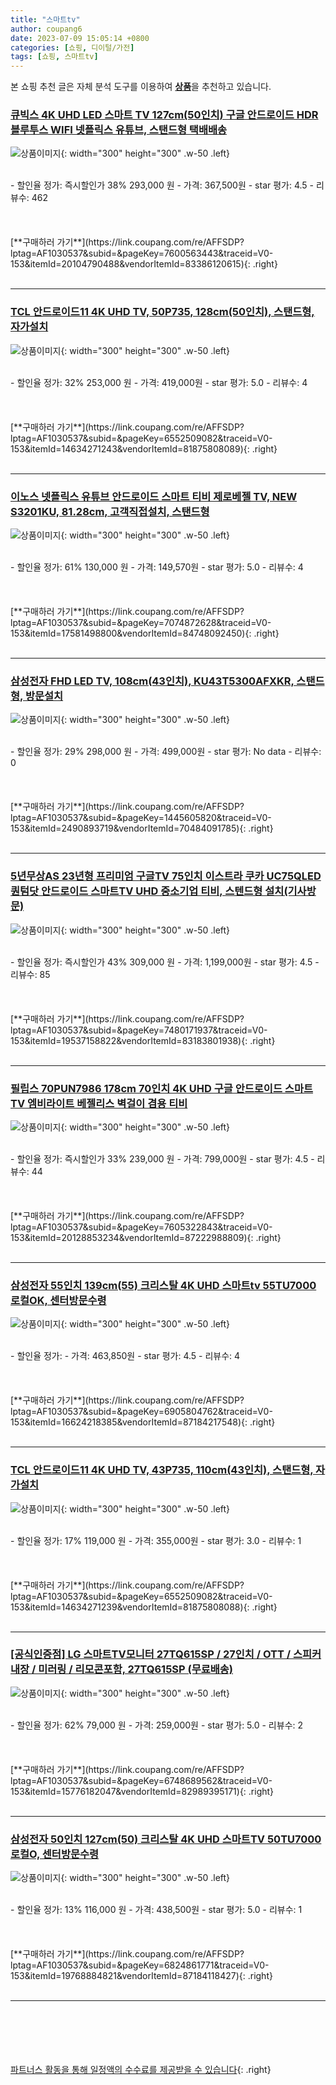 ```yaml
---
title: "스마트tv"
author: coupang6
date: 2023-07-09 15:05:14 +0800
categories: [쇼핑, 디이털/가전]
tags: [쇼핑, 스마트tv]
---
```


본 쇼핑 추천 글은 자체 분석 도구를 이용하여 [**상품**](https://link.coupang.com/a/bao1ui)을 추천하고 있습니다.

### [큐빅스 4K UHD LED 스마트 TV 127cm(50인치) 구글 안드로이드 HDR 블루투스 WIFI 넷플릭스 유튜브, 스탠드형 택배배송](https://link.coupang.com/re/AFFSDP?lptag=AF1030537&subid=&pageKey=7600563443&traceid=V0-153&itemId=20104790488&vendorItemId=83386120615)

![상품이미지](https://thumbnail6.coupangcdn.com/thumbnails/remote/230x230ex/image/vendor_inventory/9448/db2edd96ad4f4005621472389baafc581c425ad5058228c7c239641f33b8.jpg){: width="300" height="300" .w-50 .left}


<br>
- 할인율 정가: 즉시할인가 38%  293,000   원
- 가격: 367,500원
- star 평가: 4.5
- 리뷰수: 462
<br>
<br>
<br>
<br>
[**구매하러 가기**](https://link.coupang.com/re/AFFSDP?lptag=AF1030537&subid=&pageKey=7600563443&traceid=V0-153&itemId=20104790488&vendorItemId=83386120615){: .right}
<br>
<br>

---

### [TCL 안드로이드11 4K UHD TV, 50P735, 128cm(50인치), 스탠드형, 자가설치](https://link.coupang.com/re/AFFSDP?lptag=AF1030537&subid=&pageKey=6552509082&traceid=V0-153&itemId=14634271243&vendorItemId=81875808089)

![상품이미지](https://thumbnail8.coupangcdn.com/thumbnails/remote/230x230ex/image/retail/images/1965633124907103-113e4531-b9b8-431b-9d05-931bc00a53b6.jpg){: width="300" height="300" .w-50 .left}


<br>
- 할인율 정가: 32%  253,000   원
- 가격: 419,000원
- star 평가: 5.0
- 리뷰수: 4
<br>
<br>
<br>
<br>
[**구매하러 가기**](https://link.coupang.com/re/AFFSDP?lptag=AF1030537&subid=&pageKey=6552509082&traceid=V0-153&itemId=14634271243&vendorItemId=81875808089){: .right}
<br>
<br>

---

### [이노스 넷플릭스 유튜브 안드로이드 스마트 티비 제로베젤 TV, NEW S3201KU, 81.28cm, 고객직접설치, 스탠드형](https://link.coupang.com/re/AFFSDP?lptag=AF1030537&subid=&pageKey=7074872628&traceid=V0-153&itemId=17581498800&vendorItemId=84748092450)

![상품이미지](https://thumbnail10.coupangcdn.com/thumbnails/remote/230x230ex/image/retail/images/2023/01/18/12/5/a7de5ab5-176b-49a2-9450-5b847904b4a4.jpg){: width="300" height="300" .w-50 .left}


<br>
- 할인율 정가: 61%  130,000   원
- 가격: 149,570원
- star 평가: 5.0
- 리뷰수: 4
<br>
<br>
<br>
<br>
[**구매하러 가기**](https://link.coupang.com/re/AFFSDP?lptag=AF1030537&subid=&pageKey=7074872628&traceid=V0-153&itemId=17581498800&vendorItemId=84748092450){: .right}
<br>
<br>

---

### [삼성전자 FHD LED TV, 108cm(43인치), KU43T5300AFXKR, 스탠드형, 방문설치](https://link.coupang.com/re/AFFSDP?lptag=AF1030537&subid=&pageKey=1445605820&traceid=V0-153&itemId=2490893719&vendorItemId=70484091785)

![상품이미지](https://thumbnail8.coupangcdn.com/thumbnails/remote/230x230ex/image/retail/images/527147262785945-fe7f6182-54d1-4458-af44-c83c20a0be9f.jpg){: width="300" height="300" .w-50 .left}


<br>
- 할인율 정가: 29%  298,000   원
- 가격: 499,000원
- star 평가: No data
- 리뷰수: 0
<br>
<br>
<br>
<br>
[**구매하러 가기**](https://link.coupang.com/re/AFFSDP?lptag=AF1030537&subid=&pageKey=1445605820&traceid=V0-153&itemId=2490893719&vendorItemId=70484091785){: .right}
<br>
<br>

---

### [5년무상AS 23년형 프리미엄 구글TV 75인치 이스트라 쿠카 UC75QLED 퀀텀닷 안드로이드 스마트TV UHD 중소기업 티비, 스텐드형 설치(기사방문)](https://link.coupang.com/re/AFFSDP?lptag=AF1030537&subid=&pageKey=7480171937&traceid=V0-153&itemId=19537158822&vendorItemId=83183801938)

![상품이미지](https://thumbnail9.coupangcdn.com/thumbnails/remote/230x230ex/image/vendor_inventory/32f6/3d2e0b1db2c4226131e3600bf42863ce979d06039753088142eae3a33b7a.jpg){: width="300" height="300" .w-50 .left}


<br>
- 할인율 정가: 즉시할인가 43%  309,000   원
- 가격: 1,199,000원
- star 평가: 4.5
- 리뷰수: 85
<br>
<br>
<br>
<br>
[**구매하러 가기**](https://link.coupang.com/re/AFFSDP?lptag=AF1030537&subid=&pageKey=7480171937&traceid=V0-153&itemId=19537158822&vendorItemId=83183801938){: .right}
<br>
<br>

---

### [필립스 70PUN7986 178cm 70인치 4K UHD 구글 안드로이드 스마트 TV 엠비라이트 베젤리스 벽걸이 겸용 티비](https://link.coupang.com/re/AFFSDP?lptag=AF1030537&subid=&pageKey=7605322843&traceid=V0-153&itemId=20128853234&vendorItemId=87222988809)

![상품이미지](https://thumbnail6.coupangcdn.com/thumbnails/remote/230x230ex/image/vendor_inventory/9645/4f9eb4b4b00bcff3426b0b6a78c2d4b121b7fa82dbfe00a221379c317e61.jpg){: width="300" height="300" .w-50 .left}


<br>
- 할인율 정가: 즉시할인가 33%  239,000   원
- 가격: 799,000원
- star 평가: 4.5
- 리뷰수: 44
<br>
<br>
<br>
<br>
[**구매하러 가기**](https://link.coupang.com/re/AFFSDP?lptag=AF1030537&subid=&pageKey=7605322843&traceid=V0-153&itemId=20128853234&vendorItemId=87222988809){: .right}
<br>
<br>

---

### [삼성전자 55인치 139cm(55) 크리스탈 4K UHD 스마트tv 55TU7000 로컬OK, 센터방문수령](https://link.coupang.com/re/AFFSDP?lptag=AF1030537&subid=&pageKey=6905804762&traceid=V0-153&itemId=16624218385&vendorItemId=87184217548)

![상품이미지](https://thumbnail10.coupangcdn.com/thumbnails/remote/230x230ex/image/vendor_inventory/33eb/df43a840d7494a5ed82d1b89782ac572e8135d5361227848fdc5bed775a5.jpg){: width="300" height="300" .w-50 .left}


<br>
- 할인율 정가: 
- 가격: 463,850원
- star 평가: 4.5
- 리뷰수: 4
<br>
<br>
<br>
<br>
[**구매하러 가기**](https://link.coupang.com/re/AFFSDP?lptag=AF1030537&subid=&pageKey=6905804762&traceid=V0-153&itemId=16624218385&vendorItemId=87184217548){: .right}
<br>
<br>

---

### [TCL 안드로이드11 4K UHD TV, 43P735, 110cm(43인치), 스탠드형, 자가설치](https://link.coupang.com/re/AFFSDP?lptag=AF1030537&subid=&pageKey=6552509082&traceid=V0-153&itemId=14634271239&vendorItemId=81875808088)

![상품이미지](https://thumbnail7.coupangcdn.com/thumbnails/remote/230x230ex/image/retail/images/1314969719935901-5a2480b7-2827-4570-9d53-4cc609f902a6.jpg){: width="300" height="300" .w-50 .left}


<br>
- 할인율 정가: 17%  119,000   원
- 가격: 355,000원
- star 평가: 3.0
- 리뷰수: 1
<br>
<br>
<br>
<br>
[**구매하러 가기**](https://link.coupang.com/re/AFFSDP?lptag=AF1030537&subid=&pageKey=6552509082&traceid=V0-153&itemId=14634271239&vendorItemId=81875808088){: .right}
<br>
<br>

---

### [[공식인증점] LG 스마트TV모니터 27TQ615SP / 27인치 / OTT / 스피커내장 / 미러링 / 리모콘포함, 27TQ615SP (무료배송)](https://link.coupang.com/re/AFFSDP?lptag=AF1030537&subid=&pageKey=6748689562&traceid=V0-153&itemId=15776182047&vendorItemId=82989395171)

![상품이미지](https://thumbnail7.coupangcdn.com/thumbnails/remote/230x230ex/image/vendor_inventory/4ffa/9bb581f1e2c9697ee2a9900d61538ad84ba7dbac6d475958040661038f6b.jpg){: width="300" height="300" .w-50 .left}


<br>
- 할인율 정가: 62%  79,000   원
- 가격: 259,000원
- star 평가: 5.0
- 리뷰수: 2
<br>
<br>
<br>
<br>
[**구매하러 가기**](https://link.coupang.com/re/AFFSDP?lptag=AF1030537&subid=&pageKey=6748689562&traceid=V0-153&itemId=15776182047&vendorItemId=82989395171){: .right}
<br>
<br>

---

### [삼성전자 50인치 127cm(50) 크리스탈 4K UHD 스마트TV 50TU7000 로컬O, 센터방문수령](https://link.coupang.com/re/AFFSDP?lptag=AF1030537&subid=&pageKey=6824861771&traceid=V0-153&itemId=19768884821&vendorItemId=87184118427)

![상품이미지](https://thumbnail9.coupangcdn.com/thumbnails/remote/230x230ex/image/vendor_inventory/add4/02876ac10fc8c596380f746b4f743ef86ff0d87a0ce219700567b746bf2e.jpg){: width="300" height="300" .w-50 .left}


<br>
- 할인율 정가: 13%  116,000   원
- 가격: 438,500원
- star 평가: 5.0
- 리뷰수: 1
<br>
<br>
<br>
<br>
[**구매하러 가기**](https://link.coupang.com/re/AFFSDP?lptag=AF1030537&subid=&pageKey=6824861771&traceid=V0-153&itemId=19768884821&vendorItemId=87184118427){: .right}
<br>
<br>

---
<br><br><br><br><br> [파트너스 활동을 통해 일정액의 수수료를 제공받을 수 있습니다](https://link.coupang.com/a/bao1ui){: .right}